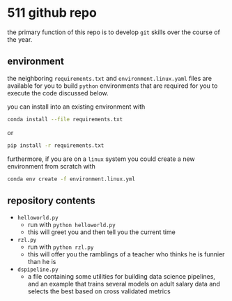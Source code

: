 # 511 github repo

the primary function of this repo is to develop `git` skills over the course of the year.


## environment

the neighboring `requirements.txt` and `environment.linux.yaml` files are available for you to build `python` environments that are required for you to execute the code discussed below.

you can install into an existing environment with

``` sh
conda install --file requirements.txt
```

or

``` sh
pip install -r requirements.txt
```

furthermore, if you are on a `linux` system you could create a new environment from scratch with

``` sh
conda env create -f environment.linux.yml
```


## repository contents

+ `helloworld.py`
    + run with `python helloworld.py`
    + this will greet you and then tell you the current time
+ `rzl.py`
    + run with `python rzl.py`
    + this will offer you the ramblings of a teacher who thinks he is funnier than he is
+ `dspipeline.py`
    + a file containing some utilities for building data science pipelines, and an example that trains several models on adult salary data and selects the best based on cross validated metrics
